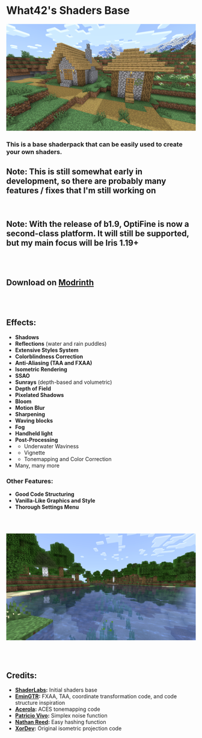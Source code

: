 # What42's Shaders Base

![Example Image (Village)](/images/village.png)

### This is a base shaderpack that can be easily used to create your own shaders.

## Note: This is still somewhat early in development, so there are probably many features / fixes that I'm still working on

<br>

## Note: With the release of b1.9, OptiFine is now a second-class platform. It will still be supported, but my main focus will be Iris 1.19+

<br>
<br>

## Download on [Modrinth](https://modrinth.com/shader/what42s-shader-base)

<br>
<br>

## Effects:

- **Shadows**
- **Reflections** (water and rain puddles)
- **Extensive Styles System**
- **Colorblindness Correction**
- **Anti-Aliasing (TAA and FXAA)**
- **Isometric Rendering**
- **SSAO**
- **Sunrays** (depth-based and volumetric)
- **Depth of Field**
- **Pixelated Shadows**
- **Bloom**
- **Motion Blur**
- **Sharpening**
- **Waving blocks**
- **Fog**
- **Handheld light**
- **Post-Processing**
- - Underwater Waviness
- - Vignette
- - Tonemapping and Color Correction
- Many, many more

### Other Features:
- **Good Code Structuring**
- **Vanilla-Like Graphics and Style**
- **Thorough Settings Menu**

<br>
<br>

![Example Image (River)](/images/river.png)

<br>
<br>

## Credits:

- **[ShaderLabs](https://wiki.shaderlabs.org/wiki/Getting_Started):** Initial shaders base
- **[EminGTR](https://modrinth.com/shader/complementary-reimagined):** FXAA, TAA, coordinate transformation code, and code structure inspiration
- **[Acerola](https://github.com/GarrettGunnell/Minecraft-Shaders/blob/c1a6f5060dfd91ccac31e04fa529f2be4304a21a/shaders/final.fsh):** ACES tonemapping code
- **[Patricio Vivo](https://gist.github.com/patriciogonzalezvivo/670c22f3966e662d2f83):** Simplex noise function
- **[Nathan Reed](https://www.reedbeta.com/blog/hash-functions-for-gpu-rendering/):** Easy hashing function
- **[XorDev](https://github.com/XorDev/Ortho-Shaderpack/tree/master):** Original isometric projection code

